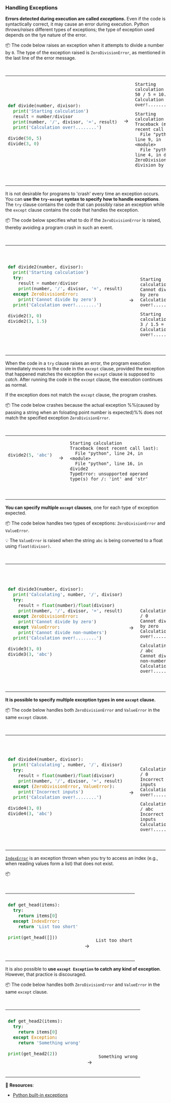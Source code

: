 ### Handling Exceptions

**Errors detected during execution are called _exceptions_.** Even if the code is syntactically correct, it may cause an error during execution. Python _<tooltip content="_throw_ and _raise_  are two terms used to describe an exception being encountered">throws/raises</tooltip>_ different types of exceptions; the type of exception used depends on the tye nature of the error.

<tip-box> 

:package: The code below raises an exception when it attempts to divide a number by `0`. The type of the exception raised is `ZeroDivisionError`, as mentioned in the last line of the error message.


<table> 
<tr>
  <td>

```python
def divide(number, divisor):
  print('Starting calculation')
  result = number/divisor
  print(number, '/', divisor, '=', result)
  print('Calculation over!........')
  
divide(50, 5)
divide(3, 0)
```
  </td>
  <td>&nbsp;→&nbsp;<br><br><br><br></td>
  <td>

```
Starting calculation
50 / 5 = 10.0
Calculation over!........
```
```
Starting calculation
Traceback (most recent call last):
  File "python", line 9, in <module>
  File "python", line 4, in divide
ZeroDivisionError: division by zero
```
  </td>
</tr>
</table>

</tip-box>

It is not desirable for programs to 'crash' every time an exception occurs. You can **use the `try-except` syntax to specify how to handle exceptions**. The `try` clause contains the code that can possibly raise an exception while the `except` clause contains the code that handles the exception.

<tip-box> 

:package: The code below specifies what to do if the `ZeroDivisionError` is raised, thereby avoiding a program crash in such an event.

<table> 
<tr>
  <td>

```python
def divide2(number, divisor):
  print('Starting calculation')
  try:
    result = number/divisor
    print(number, '/', divisor, '=', result)
  except ZeroDivisionError:
    print('Cannot divide by zero')
  print('Calculation over!........')
  
divide2(3, 0)
divide2(3, 1.5)
```
  </td>
  <td>&nbsp;→&nbsp;</td>
  <td><br><br><br><br>

```
Starting calculation
Cannot divide by zero
Calculation over!........

```
```
Starting calculation
3 / 1.5 = 2.0
Calculation over!........
```
  </td>
</tr>
</table>

</tip-box>

When the code in a `try` clause raises an error, the program execution immediately moves to the code in the `except` clause, provided the exception that happened matches the exception the `except` clause is supposed to _<tooltip content="_Catch_ is term often used to describe a clause that respondes to a specific exception.">catch</tooltip>_. After running the code in the `except` clause, the execution continues as normal. 

If the exception does not match the `except` clause, the program crashes.

<tip-box> 

:package: The code below crashes because the actual exception %%(caused by passing a string when an foloating point number is expected)%% does not match the specified exception `ZeroDivisionError`.

<table> 
<tr>
  <td>

```python
divide2(5, 'abc')
```
<br><br>  
</td>
  <td>&nbsp;→&nbsp;<br><br><br><br></td>
  <td>

```
Starting calculation
Traceback (most recent call last):
  File "python", line 24, in <module>
  File "python", line 16, in divide2
TypeError: unsupported operand type(s) for /: 'int' and 'str'
```
  </td>
</tr>
</table>

</tip-box>

**You can specify multiple `except` clauses**, one for each type of exception expected.

<tip-box> 

:package: The code below handles two types of exceptions: `ZeroDivisionError` and `ValueError`. 

:bulb: The `ValueError` is raised when the string `abc` is being converted to a float using `float(divisor)`.

<table> 
<tr>
  <td>

```python
def divide3(number, divisor):
  print('Calculating', number, '/', divisor)
  try:
    result = float(number)/float(divisor)
    print(number, '/', divisor, '=', result)
  except ZeroDivisionError:
    print('Cannot divide by zero')
  except ValueError:
    print('Cannot divide non-numbers')
  print('Calculation over!........')
  
divide3(3, 0)
divide3(3, 'abc')
```
  </td>
  <td>&nbsp;→&nbsp;</td>
  <td><br><br><br><br><br><br>

```
Calculating 3 / 0
Cannot divide by zero
Calculation over!........
```
```
Calculating 3 / abc
Cannot divide non-numbers
Calculation over!........
```
  </td>
</tr>
</table>

</tip-box>

**It is possible to specify multiple exception types in one `except` clause.**

<tip-box> 

:package: The code below handles both `ZeroDivisionError` and `ValueError` in the same `except` clause.

<table> 
<tr>
  <td>

```python
def divide4(number, divisor):
  print('Calculating', number, '/', divisor)
  try:
    result = float(number)/float(divisor)
    print(number, '/', divisor, '=', result)
  except (ZeroDivisionError, ValueError):
    print('Incorrect inputs')
  print('Calculation over!........')
  
divide4(3, 0)
divide4(3, 'abc')
```
  </td>
  <td>&nbsp;→&nbsp;</td>
  <td><br><br><br><br>

```
Calculating 3 / 0
Incorrect inputs
Calculation over!........
```
```
Calculating 3 / abc
Incorrect inputs
Calculation over!........
```
  </td>
</tr>
</table>

</tip-box>

[`IndexError`](https://docs.python.org/3/library/exceptions.html#IndexError) is an exception thrown when you try to access an index (e.g., when reading values form a list) that does not exist.

<tip-box> 

:package: 

<table> 
<tr>
  <td>

```python
def get_head(items):
  try:
    return items[0]
  except IndexError:
    return 'List too short'
    
print(get_head([]))
```
  </td>
  <td><br><br><br><br><br><br>&nbsp;→&nbsp;</td>
  <td><br><br><br><br><br><br>

```
List too short
```
  </td>
</tr>
</table>

</tip-box>

It is also possible to **use `except Exception` to catch any kind of exception**. However, that practice is discouraged. 

<tip-box> 

:package: The code below handles both `ZeroDivisionError` and `ValueError` in the same `except` clause.

<table> 
<tr>
  <td>

```python
def get_head2(items):
  try:
    return items[0]
  except Exception:
    return 'Something wrong'
    
print(get_head2(2))
```
  </td>
  <td><br><br><br><br><br><br>&nbsp;→&nbsp;</td>
  <td><br><br><br><br><br><br>

```
Something wrong
```
  </td>
</tr>
</table>

</tip-box>

:paperclip: **Resources**:
* [Python built-in exceptions](https://www.tutorialspoint.com/python/standard_exceptions.htm)
